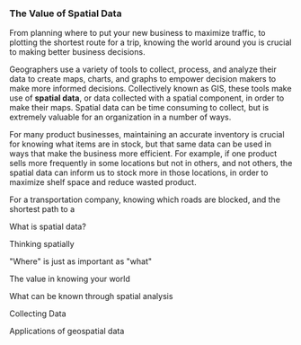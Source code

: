 ### The Value of Spatial Data

From planning where to put your new business to maximize traffic, to plotting the shortest route for a trip, knowing the world around you is crucial to making better business decisions.

Geographers use a variety of tools to collect, process, and analyze their data to create maps, charts, and graphs to empower decision makers to make more informed decisions. Collectively known as GIS, these tools make use of **spatial data**, or data collected with a spatial component, in order to make their maps. Spatial data can be time consuming to collect, but is extremely valuable for an organization in a number of ways.

For many product businesses, maintaining an accurate inventory is crucial for knowing what items are in stock, but that same data can be used in ways that make the business more efficient. For example, if one product sells more frequently in some locations but not in others, and not others, the spatial data can inform us to stock more in those locations, in order to maximize shelf space and reduce wasted product.

For a transportation company, knowing which roads are blocked, and the shortest path to a 


What is spatial data?

Thinking spatially

"Where" is just as important as "what"

The value in knowing your world

What can be known through spatial analysis

Collecting Data

Applications of geospatial data












